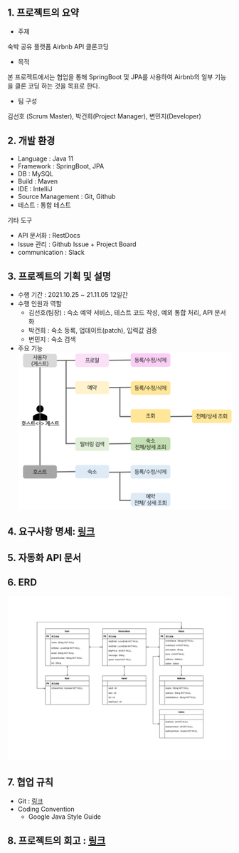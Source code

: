 ## 1. 프로젝트의 요약

- 주제

숙박 공유 플랫폼 Airbnb API 클론코딩 

- 목적

본 프로젝트에서는 협업을 통해 SpringBoot 및 JPA를 사용하여 Airbnb의 일부 기능을 클론 코딩 하는 것을 목표로 한다.

- 팀 구성

김선호 (Scrum Master),  박건희(Project Manager), 변민지(Developer)

## 2. 개발 환경

- Language : Java 11
- Framework : SpringBoot, JPA
- DB : MySQL
- Build : Maven
- IDE : IntelliJ
- Source Management : Git, Github
- 테스트  : 통합 테스트

기타 도구

- API 문서화 : RestDocs
- Issue 관리 : Github Issue + Project Board
- communication : Slack

## 3. 프로젝트의 기획 및 설명

- 수행 기간 : 2021.10.25 ~ 21.11.05 12일간
- 수행 인원과 역할
    - 김선호(팀장) : 숙소 예약 서비스, 테스트 코드 작성, 예외 통합 처리, API 문서화
    - 박건희 : 숙소 등록, 업데이트(patch), 입력값 검증
    - 변민지 : 숙소 검색
- 주요 기능
![프로젝트 주요 기능.png](https://github.com/prgrms-be-devcourse/BEDV1_StayB/blob/2a65def14567457bb258d8e3b1f025b4aea705df/img/%ED%94%84%EB%A1%9C%EC%A0%9D%ED%8A%B8%20%EC%A3%BC%EC%9A%94%20%EA%B8%B0%EB%8A%A5.png)

## 4. 요구사항 명세: [링크](https://www.notion.so/6e725fc8852347628c1ae40876c40c78)

## 5. 자동화 API 문서

## 6. ERD

![Untitled](https://github.com/prgrms-be-devcourse/BEDV1_StayB/blob/2a65def14567457bb258d8e3b1f025b4aea705df/img/erd.png)

## 7. 협업 규칙

- Git  : [링크](https://www.notion.so/Git-c056cb9ae81c431baa410b454013a4f6)
- Coding Convention
    - Google Java Style Guide
    

## 8. 프로젝트의 회고 : [링크](https://www.notion.so/backend-devcourse/652c08694fd74d7cabe6e295f53b5fe5)
